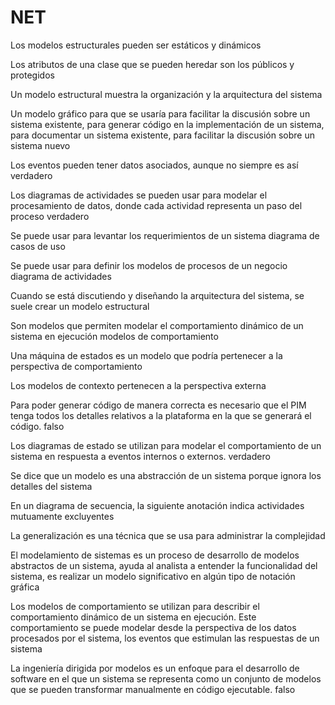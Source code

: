 # NET

Los modelos estructurales pueden ser
  estáticos y dinámicos

Los atributos de una clase que se pueden heredar son
  los públicos y protegidos

Un modelo estructural
 muestra la organización y la arquitectura del sistema

Un modelo gráfico para que se usaría
  para facilitar la discusión sobre un sistema existente,
  para generar código en la implementación de un sistema, 
  para documentar un sistema existente,
  para facilitar la discusión sobre un sistema nuevo
  
Los eventos pueden tener datos asociados, aunque no siempre es así
  verdadero

Los diagramas de actividades se pueden usar para modelar el
procesamiento de datos, donde cada actividad representa un
paso del proceso
  verdadero

Se puede usar para levantar los requerimientos de un sistema
  diagrama de casos de uso

Se puede usar para definir los modelos de procesos de un negocio
  diagrama de actividades

Cuando se está discutiendo y diseñando la arquitectura del
sistema, se suele crear un
  modelo estructural

Son modelos que permiten modelar el comportamiento
dinámico de un sistema en ejecución
  modelos de comportamiento

Una máquina de estados es un modelo que podría pertenecer a
  la perspectiva de comportamiento

Los modelos de contexto pertenecen a la
  perspectiva externa

Para poder generar código de manera correcta es necesario
que el PIM tenga todos los detalles relativos a la plataforma en
la que se generará el código.
  falso

Los diagramas de estado se utilizan para modelar el
comportamiento de un sistema en respuesta a eventos
internos o externos.
  verdadero

Se dice que un modelo es una abstracción de un sistema porque
  ignora los detalles del sistema

En un diagrama de secuencia, la siguiente anotación indica
  actividades mutuamente excluyentes

La generalización es una técnica que se usa para administrar
  la complejidad

El modelamiento de sistemas
  es un proceso de desarrollo de modelos abstractos de un sistema,
  ayuda al analista a entender la funcionalidad del sistema,
  es realizar un modelo significativo en algún tipo de notación gráfica

Los modelos de comportamiento se utilizan para describir el
comportamiento dinámico de un sistema en ejecución. Este
comportamiento se puede modelar desde
  la perspectiva de los datos procesados por el sistema,
  los eventos que estimulan las respuestas de un sistema

La ingeniería dirigida por modelos es un enfoque para el
desarrollo de software en el que un sistema se representa
como un conjunto de modelos que se pueden transformar
manualmente en código ejecutable.
  falso
